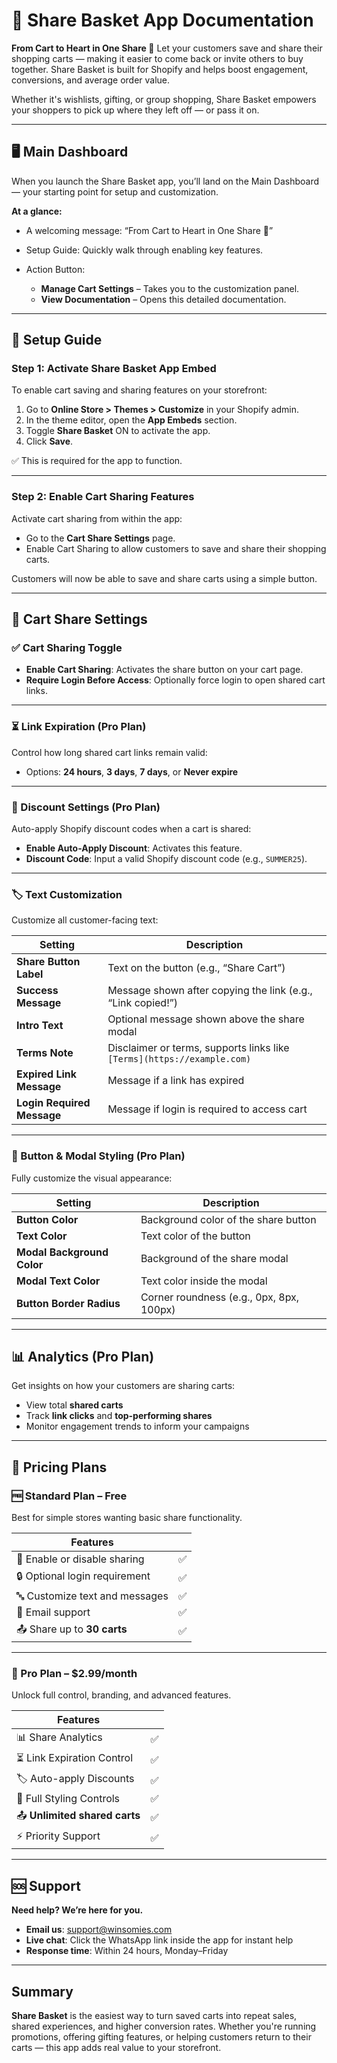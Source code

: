 # 🛒 Share Basket App Documentation

**From Cart to Heart in One Share 💌**
Let your customers save and share their shopping carts — making it easier to come back or invite others to buy together. Share Basket is built for Shopify and helps boost engagement, conversions, and average order value.

Whether it's wishlists, gifting, or group shopping, Share Basket empowers your shoppers to pick up where they left off — or pass it on.

---

## 🖥️ Main Dashboard

When you launch the Share Basket app, you’ll land on the Main Dashboard — your starting point for setup and customization.

**At a glance:**

* A welcoming message: “From Cart to Heart in One Share 💌”
* Setup Guide: Quickly walk through enabling key features.
* Action Button:

  * **Manage Cart Settings** – Takes you to the customization panel.
  * **View Documentation** – Opens this detailed documentation.

---

## 🚀 Setup Guide

### Step 1: Activate Share Basket App Embed

To enable cart saving and sharing features on your storefront:

1. Go to **Online Store > Themes > Customize** in your Shopify admin.
2. In the theme editor, open the **App Embeds** section.
3. Toggle **Share Basket** ON to activate the app.
4. Click **Save**.

✅ This is required for the app to function.

---

### Step 2: Enable Cart Sharing Features

Activate cart sharing from within the app:

* Go to the **Cart Share Settings** page.
* Enable Cart Sharing to allow customers to save and share their shopping carts.

Customers will now be able to save and share carts using a simple button.

---

## 🔧 Cart Share Settings

### ✅ Cart Sharing Toggle

* **Enable Cart Sharing**: Activates the share button on your cart page.
* **Require Login Before Access**: Optionally force login to open shared cart links.

---

### ⏳ Link Expiration (Pro Plan)

Control how long shared cart links remain valid:

* Options: **24 hours**, **3 days**, **7 days**, or **Never expire**

---

### 🎁 Discount Settings (Pro Plan)

Auto-apply Shopify discount codes when a cart is shared:

* **Enable Auto-Apply Discount**: Activates this feature.
* **Discount Code**: Input a valid Shopify discount code (e.g., `SUMMER25`).

---

### 🏷️ Text Customization

Customize all customer-facing text:

| Setting                    | Description                                                             |
| -------------------------- | ----------------------------------------------------------------------- |
| **Share Button Label**     | Text on the button (e.g., “Share Cart”)                                 |
| **Success Message**        | Message shown after copying the link (e.g., “Link copied!”)             |
| **Intro Text**             | Optional message shown above the share modal                            |
| **Terms Note**             | Disclaimer or terms, supports links like `[Terms](https://example.com)` |
| **Expired Link Message**   | Message if a link has expired                                           |
| **Login Required Message** | Message if login is required to access cart                             |

---

### 🎨 Button & Modal Styling (Pro Plan)

Fully customize the visual appearance:

| Setting                    | Description                              |
| -------------------------- | ---------------------------------------- |
| **Button Color**           | Background color of the share button     |
| **Text Color**             | Text color of the button                 |
| **Modal Background Color** | Background of the share modal            |
| **Modal Text Color**       | Text color inside the modal              |
| **Button Border Radius**   | Corner roundness (e.g., 0px, 8px, 100px) |

---

## 📊 Analytics (Pro Plan)

Get insights on how your customers are sharing carts:

* View total **shared carts**
* Track **link clicks** and **top-performing shares**
* Monitor engagement trends to inform your campaigns

---

## 💸 Pricing Plans

### 🆓 Standard Plan – Free

Best for simple stores wanting basic share functionality.

| Features                       |   |
| ------------------------------ | - |
| 🔗 Enable or disable sharing   | ✅ |
| 🔒 Optional login requirement  | ✅ |
| 🔤 Customize text and messages | ✅ |
| 📧 Email support               | ✅ |
| 📤 Share up to **30 carts**    | ✅ |

---

### 🚀 Pro Plan – \$2.99/month

Unlock full control, branding, and advanced features.

| Features                      |   |
| ----------------------------- | - |
| 📊 Share Analytics            | ✅ |
| ⏳ Link Expiration Control     | ✅ |
| 🏷️ Auto-apply Discounts      | ✅ |
| 🎨 Full Styling Controls      | ✅ |
| 📤 **Unlimited shared carts** | ✅ |
| ⚡ Priority Support            | ✅ |

---

## 🆘 Support

**Need help? We’re here for you.**

* **Email us**: [support@winsomies.com](mailto:support@winsomies.com)
* **Live chat**: Click the WhatsApp link inside the app for instant help
* **Response time**: Within 24 hours, Monday–Friday

---

## Summary

**Share Basket** is the easiest way to turn saved carts into repeat sales, shared experiences, and higher conversion rates. Whether you're running promotions, offering gifting features, or helping customers return to their carts — this app adds real value to your storefront.

